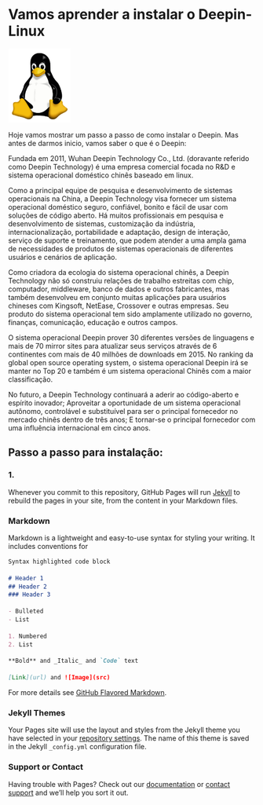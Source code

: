 # Vamos aprender a instalar o Deepin-Linux

<img Height="150px"	 src="Tux.png"/>

  Hoje vamos mostrar um passo a passo de como instalar o Deepin. Mas antes de darmos inicio, vamos saber o que é o Deepin:
  
  Fundada em 2011, Wuhan Deepin Technology Co., Ltd. (doravante referido como Deepin Technology) é uma empresa comercial focada no R&D e sistema operacional doméstico chinês baseado em linux.

Como a principal equipe de pesquisa e desenvolvimento de sistemas operacionais na China, a Deepin Technology visa fornecer um sistema operacional doméstico seguro, confiável, bonito e fácil de usar com soluções de código aberto. Há muitos profissionais em pesquisa e desenvolvimento de sistemas, customização da indústria, internacionalização, portabilidade e adaptação, design de interação, serviço de suporte e treinamento, que podem atender a uma ampla gama de necessidades de produtos de sistemas operacionais de diferentes usuários e cenários de aplicação.

Como criadora da ecologia do sistema operacional chinês, a Deepin Technology não só construiu relações de trabalho estreitas com chip, computador, middleware, banco de dados e outros fabricantes, mas também desenvolveu em conjunto muitas aplicações para usuários chineses com Kingsoft, NetEase, Crossover e outras empresas. Seu produto do sistema operacional tem sido amplamente utilizado no governo, finanças, comunicação, educação e outros campos.

O sistema operacional Deepin prover 30 diferentes versões de linguagens e mais de 70 mirror sites para atualizar seus serviços através de 6 continentes com mais de 40 milhões de downloads em 2015. No ranking da global open source operating system, o sistema operacional Deepin irá se manter no Top 20 e também é um sistema operacional Chinês com a maior classificação.

No futuro, a Deepin Technology continuará a aderir ao código-aberto e espírito inovador; Aproveitar a oportunidade de um sistema operacional autônomo, controlável e substituível para ser o principal fornecedor no mercado chinês dentro de três anos; E tornar-se o principal fornecedor com uma influência internacional em cinco anos. 

## Passo a passo para instalação:

### 1.


Whenever you commit to this repository, GitHub Pages will run [Jekyll](https://jekyllrb.com/) to rebuild the pages in your site, from the content in your Markdown files.

### Markdown

Markdown is a lightweight and easy-to-use syntax for styling your writing. It includes conventions for

```markdown
Syntax highlighted code block

# Header 1
## Header 2
### Header 3

- Bulleted
- List

1. Numbered
2. List

**Bold** and _Italic_ and `Code` text

[Link](url) and ![Image](src)
```

For more details see [GitHub Flavored Markdown](https://guides.github.com/features/mastering-markdown/).

### Jekyll Themes

Your Pages site will use the layout and styles from the Jekyll theme you have selected in your [repository settings](https://github.com/HugoAlmeidaVale/Instala-oDeepin/settings). The name of this theme is saved in the Jekyll `_config.yml` configuration file.

### Support or Contact

Having trouble with Pages? Check out our [documentation](https://help.github.com/categories/github-pages-basics/) or [contact support](https://github.com/contact) and we’ll help you sort it out.
